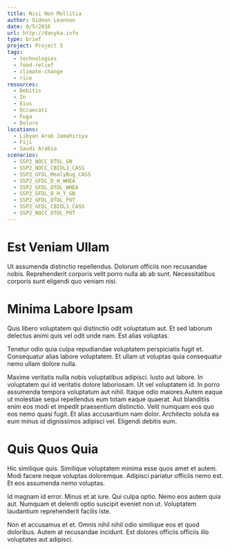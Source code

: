 ```yaml
---
title: Nisi Non Mollitia
author: Gideon Leannon
date: 0/5/2016
url: http://danyka.info
type: brief
project: Project 5
tags:
  - technologies
  - food-relief
  - climate-change
  - rice
resources:
  - Debitis
  - In
  - Eius
  - Occaecati
  - Fuga
  - Dolore
locations:
  - Libyan Arab Jamahiriya
  - Fiji
  - Saudi Arabia
scenarios:
  - SSP2_NOCC_DTOL_GN
  - SSP2_NOCC_CBIOL1_CASS
  - SSP2_GFDL_MealyBug_CASS
  - SSP2_GFDL_D_H_WHEA
  - SSP2_GFDL_DTOL_WHEA
  - SSP2_GFDL_D_H_Y_GN
  - SSP2_GFDL_DTOL_POT
  - SSP2_GFDL_CBIOL1_CASS
  - SSP2_NOCC_DTOL_POT
---
```


# Est Veniam Ullam
Ut assumenda distinctio repellendus. Dolorum officiis non recusandae nobis. Reprehenderit corporis velit porro nulla ab ab sunt. Necessitatibus corporis sunt eligendi quo veniam nisi.

# Minima Labore Ipsam
Quis libero voluptatem qui distinctio odit voluptatum aut. Et sed laborum delectus animi quis vel odit unde nam. Est alias voluptas.
 Tenetur odio quia culpa repudiandae voluptatem perspiciatis fugit et. Consequatur alias labore voluptatem. Et ullam ut voluptas quia consequatur nemo ullam dolore nulla.
 Maxime veritatis nulla nobis voluptatibus adipisci. Iusto aut labore. In voluptatem qui id veritatis dolore laboriosam. Ut vel voluptatem id. In porro assumenda tempora voluptatum aut nihil. Itaque odio maiores.Autem eaque ut molestiae sequi repellendus eum totam eaque quaerat. Aut blanditiis enim eos modi et impedit praesentium distinctio. Velit numquam eos quo eos nemo quasi fugit. Et alias accusantium nam dolor. Architecto soluta ea eum minus id dignissimos adipisci vel. Eligendi debitis eum.

# Quis Quos Quia
Hic similique quis. Similique voluptatem minima esse quos amet et autem. Modi facere neque voluptas doloremque. Adipisci pariatur officiis nemo est. Et eos assumenda nemo voluptas.
 Id magnam id error. Minus et at iure. Qui culpa optio. Nemo eos autem quia aut. Numquam et deleniti optio suscipit eveniet non ut. Voluptatem laudantium reprehenderit facilis iste.
 Non et accusamus et et. Omnis nihil nihil odio similique eos et quod doloribus. Autem at recusandae incidunt. Est dolores officiis officiis illo voluptates aut adipisci.
